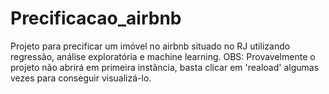 # Precificacao_airbnb
Projeto para precificar um imóvel no airbnb situado no RJ utilizando regressão, análise exploratória e machine learning.
OBS: Provavelmente o projeto não abrirá em primeira instância, basta clicar em 'reaload' algumas vezes para conseguir visualizá-lo.
